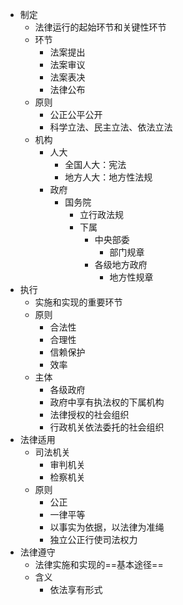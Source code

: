 - 制定
	- 法律运行的起始环节和关键性环节
	- 环节
		- 法案提出
		- 法案审议
		- 法案表决
		- 法律公布
	- 原则
		- 公正公平公开
		- 科学立法、民主立法、依法立法
	- 机构
		- 人大
			- 全国人大：宪法
			- 地方人大：地方性法规
		- 政府
			- 国务院
				- 立行政法规
				- 下属
					- 中央部委
						- 部门规章
					- 各级地方政府
						- 地方性规章
- 执行
	- 实施和实现的重要环节
	- 原则
		- 合法性
		- 合理性
		- 信赖保护
		- 效率
	- 主体
		- 各级政府
		- 政府中享有执法权的下属机构
		- 法律授权的社会组织
		- 行政机关依法委托的社会组织
- 法律适用
	- 司法机关
		- 审判机关
		- 检察机关
	- 原则
		- 公正
		- 一律平等
		- 以事实为依据，以法律为准绳
		- 独立公正行使司法权力
- 法律遵守
	- 法律实施和实现的==基本途径==
	- 含义
		- 依法享有形式